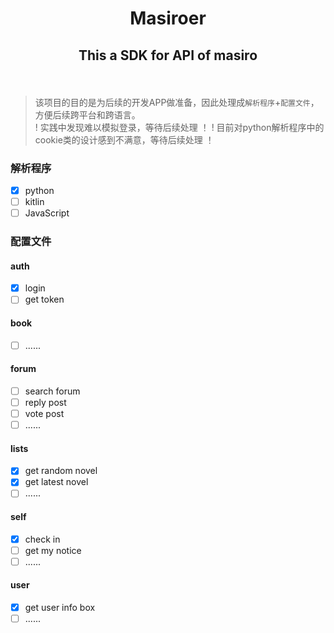 # <p align="center">Masiroer</p>
## <p align="center">This a SDK for API of masiro</p>
</br>

> 该项目的目的是为后续的开发APP做准备，因此处理成`解析程序`+`配置文件`，方便后续跨平台和跨语言。  
> ! 实践中发现难以模拟登录，等待后续处理 ！
> ! 目前对python解析程序中的cookie类的设计感到不满意，等待后续处理 ！

### 解析程序
- [x] python  
- [ ] kitlin  
- [ ] JavaScript

### 配置文件
#### auth
- [x] login
- [ ] get token

#### book
- [ ] ......

#### forum
- [ ] search forum
- [ ] reply post
- [ ] vote post
- [ ] ......

#### lists
- [x] get random novel
- [x] get latest novel
- [ ] ......

#### self
- [x] check in
- [ ] get my notice
- [ ] ......

#### user
- [x] get user info box
- [ ] ......
